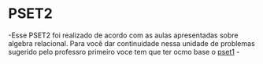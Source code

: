 # PSET2 

-Esse PSET2 foi realizado de acordo com as aulas apresentadas sobre algebra relacional. Para você dar continuidade nessa unidade de problemas sugerido pelo professro primeiro voce tem que ter ocmo base o [pset1](https://github.com/Ribeirotmr/uvv_bd_1_cc2m/tree/main/pset1) -


